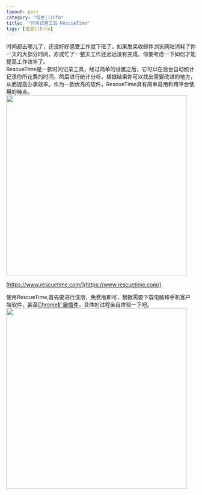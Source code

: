 ```yaml
---
layout: post
category: "信息||Info"
title:  "时间记录工具-RescueTime"
tags: [信息||Info] 
---
```

时间都去哪儿了，还没好好感受工作就下班了。如果发呆收邮件浏览网站消耗了你一天的大部分时间，亦或忙了一整天工作还远远没有完成，你要考虑一下如何才能提高工作效率了。    
RescueTime是一款时间记录工具，经过简单的设置之后，它可以在后台自动统计记录你所花费的时间，然后进行统计分析，根据结果你可以找出需要改进的地方，从而提高办事效率。作为一款优秀的软件，RescueTime具有简单易用和跨平台使用的特点。    
<img src="http://ww1.sinaimg.cn/mw690/4df62ff3gw1ermbyg9jauj20rr0ko40o.jpg" width=480px>    

[https://www.rescuetime.com/](https://www.rescuetime.com/)     

使用RescueTime,首先要进行注册，免费版即可，根据需要下载电脑和手机客户端软件，甚至[Chrome扩展插件](https://chrome.google.com/webstore/detail/rescuetime-for-chrome-chr/bdakmnplckeopfghnlpocafcepegjeap)，具体的过程亲自体验一下吧。
<img src="http://ww2.sinaimg.cn/mw690/4df62ff3gw1ermbyglewej20dw0mjta9.jpg" width=480px>       
 